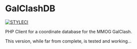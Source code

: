 # GalClashDB

[![STYLECI](https://styleci.io/repos/39353422/shield)](https://styleci.io/repos/39353422/)

PHP Client for a coordinate database for the MMOG GalClash.

This version, while far from complete, is tested and working…
